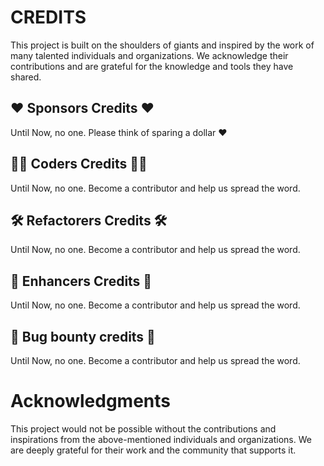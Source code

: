 # CREDITS

This project is built on the shoulders of giants and inspired by the work of many talented individuals and
organizations. We acknowledge their contributions and are grateful for the knowledge and tools they have shared.

## ❤️ Sponsors Credits ❤️

Until Now, no one. Please think of sparing a dollar ❤️

## 👨‍💻 Coders Credits 👨‍💻

Until Now, no one. Become a contributor and help us spread the word.

## 🛠️ Refactorers Credits 🛠️

Until Now, no one. Become a contributor and help us spread the word.

## 🔨 Enhancers Credits 🔨

Until Now, no one. Become a contributor and help us spread the word.

## 🐛 Bug bounty credits 🐛

Until Now, no one. Become a contributor and help us spread the word.

# Acknowledgments

This project would not be possible without the contributions and inspirations from the above-mentioned individuals and
organizations. We are deeply grateful for their work and the community that supports it.
